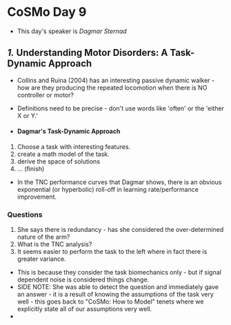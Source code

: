 # CoSMo Day 9
* This day's speaker is *Dagmar Sternad*

## *1.* Understanding Motor Disorders: A Task-Dynamic Approach
* Collins and Ruina (2004) has an interesting passive dynamic walker - how are they producing the repeated locomotion when there is NO controller or motor?
* Definitions need to be precise - don't use words like 'often' or the 'either X or Y.'

*   #### Dagmar's Task-Dynamic Approach
  1. Choose a task with interesting features.
  2. create a math model of the task.
  3. derive the space of solutions
  4. ... (finish)

* In the TNC performance curves that Dagmar shows, there is an obvious exponential (or hyperbolic) roll-off in learning rate/performance improvement.

### Questions
1. She says there is redundancy - has she considered the over-determined nature of the arm?
2. What is the TNC analysis?
3. It seems easier to perform the task to the left where in fact there is greater variance.
  * This is because they consider the task biomechanics only - but if signal dependent noise is considered things change.
  * SIDE NOTE: She was able to detect the question and immediately gave an answer - it is a result of knowing the assumptions of the task very well - this goes back to "CoSMo: How to Model" tenets where we explicitly state all of our assumptions very well.
*
